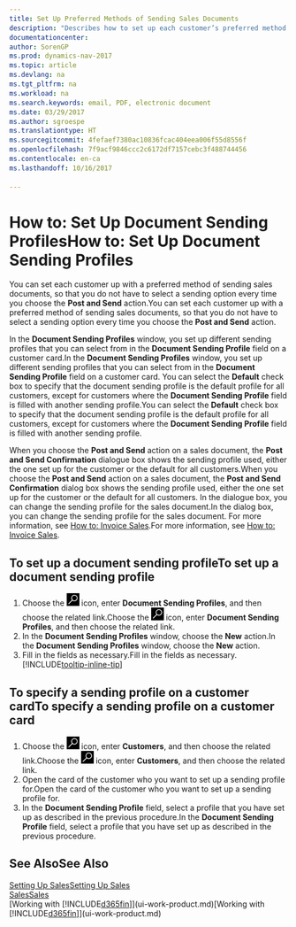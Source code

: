 ```yaml
---
title: Set Up Preferred Methods of Sending Sales Documents
description: "Describes how to set up each customer’s preferred method of sending sales documents, for example, email, PDF, electronic document, and so on."
documentationcenter: 
author: SorenGP
ms.prod: dynamics-nav-2017
ms.topic: article
ms.devlang: na
ms.tgt_pltfrm: na
ms.workload: na
ms.search.keywords: email, PDF, electronic document
ms.date: 03/29/2017
ms.author: sgroespe
ms.translationtype: HT
ms.sourcegitcommit: 4fefaef7380ac10836fcac404eea006f55d8556f
ms.openlocfilehash: 7f9acf9846ccc2c6172df7157cebc3f488744456
ms.contentlocale: en-ca
ms.lasthandoff: 10/16/2017

---
```

# <a name="how-to-set-up-document-sending-profiles"></a><span data-ttu-id="1eb76-103">How to: Set Up Document Sending Profiles</span><span class="sxs-lookup"><span data-stu-id="1eb76-103">How to: Set Up Document Sending Profiles</span></span>
<span data-ttu-id="1eb76-104">You can set each customer up with a preferred method of sending sales documents, so that you do not have to select a sending option every time you choose the **Post and Send** action.</span><span class="sxs-lookup"><span data-stu-id="1eb76-104">You can set each customer up with a preferred method of sending sales documents, so that you do not have to select a sending option every time you choose the **Post and Send** action.</span></span>

<span data-ttu-id="1eb76-105">In the **Document Sending Profiles** window, you set up different sending profiles that you can select from in the **Document Sending Profile** field on a customer card.</span><span class="sxs-lookup"><span data-stu-id="1eb76-105">In the **Document Sending Profiles** window, you set up different sending profiles that you can select from in the **Document Sending Profile** field on a customer card.</span></span> <span data-ttu-id="1eb76-106">You can select the **Default** check box to specify that the document sending profile is the default profile for all customers, except for customers where the **Document Sending Profile** field is filled with another sending profile.</span><span class="sxs-lookup"><span data-stu-id="1eb76-106">You can select the **Default** check box to specify that the document sending profile is the default profile for all customers, except for customers where the **Document Sending Profile** field is filled with another sending profile.</span></span>

<span data-ttu-id="1eb76-107">When you choose the **Post and Send** action on a sales document, the **Post and Send Confirmation** dialogue box shows the sending profile used, either the one set up for the customer or the default for all customers.</span><span class="sxs-lookup"><span data-stu-id="1eb76-107">When you choose the **Post and Send** action on a sales document, the **Post and Send Confirmation** dialog box shows the sending profile used, either the one set up for the customer or the default for all customers.</span></span> <span data-ttu-id="1eb76-108">In the dialogue box, you can change the sending profile for the sales document.</span><span class="sxs-lookup"><span data-stu-id="1eb76-108">In the dialog box, you can change the sending profile for the sales document.</span></span> <span data-ttu-id="1eb76-109">For more information, see [How to: Invoice Sales](sales-how-invoice-sales.md).</span><span class="sxs-lookup"><span data-stu-id="1eb76-109">For more information, see [How to: Invoice Sales](sales-how-invoice-sales.md).</span></span>

## <a name="to-set-up-a-document-sending-profile"></a><span data-ttu-id="1eb76-110">To set up a document sending profile</span><span class="sxs-lookup"><span data-stu-id="1eb76-110">To set up a document sending profile</span></span>
1. <span data-ttu-id="1eb76-111">Choose the ![Search for Page or Report](media/ui-search/search_small.png "Search for Page or Report icon") icon, enter **Document Sending Profiles**, and then choose the related link.</span><span class="sxs-lookup"><span data-stu-id="1eb76-111">Choose the ![Search for Page or Report](media/ui-search/search_small.png "Search for Page or Report icon") icon, enter **Document Sending Profiles**, and then choose the related link.</span></span>
2. <span data-ttu-id="1eb76-112">In the **Document Sending Profiles** window, choose the **New** action.</span><span class="sxs-lookup"><span data-stu-id="1eb76-112">In the **Document Sending Profiles** window, choose the **New** action.</span></span>
3. <span data-ttu-id="1eb76-113">Fill in the fields as necessary.</span><span class="sxs-lookup"><span data-stu-id="1eb76-113">Fill in the fields as necessary.</span></span> [!INCLUDE[tooltip-inline-tip](includes/tooltip-inline-tip_md.md)]

## <a name="to-specify-a-sending-profile-on-a-customer-card"></a><span data-ttu-id="1eb76-114">To specify a sending profile on a customer card</span><span class="sxs-lookup"><span data-stu-id="1eb76-114">To specify a sending profile on a customer card</span></span>
1. <span data-ttu-id="1eb76-115">Choose the ![Search for Page or Report](media/ui-search/search_small.png "Search for Page or Report icon") icon, enter **Customers**, and then choose the related link.</span><span class="sxs-lookup"><span data-stu-id="1eb76-115">Choose the ![Search for Page or Report](media/ui-search/search_small.png "Search for Page or Report icon") icon, enter **Customers**, and then choose the related link.</span></span>
2. <span data-ttu-id="1eb76-116">Open the card of the customer who you want to set up a sending profile for.</span><span class="sxs-lookup"><span data-stu-id="1eb76-116">Open the card of the customer who you want to set up a sending profile for.</span></span>
3. <span data-ttu-id="1eb76-117">In the **Document Sending Profile** field, select a profile that you have set up as described in the previous procedure.</span><span class="sxs-lookup"><span data-stu-id="1eb76-117">In the **Document Sending Profile** field, select a profile that you have set up as described in the previous procedure.</span></span>

## <a name="see-also"></a><span data-ttu-id="1eb76-118">See Also</span><span class="sxs-lookup"><span data-stu-id="1eb76-118">See Also</span></span>
[<span data-ttu-id="1eb76-119">Setting Up Sales</span><span class="sxs-lookup"><span data-stu-id="1eb76-119">Setting Up Sales</span></span>](sales-setup-sales.md)  
[<span data-ttu-id="1eb76-120">Sales</span><span class="sxs-lookup"><span data-stu-id="1eb76-120">Sales</span></span>](sales-manage-sales.md)  
<span data-ttu-id="1eb76-121">[Working with [!INCLUDE[d365fin](includes/d365fin_md.md)]](ui-work-product.md)</span><span class="sxs-lookup"><span data-stu-id="1eb76-121">[Working with [!INCLUDE[d365fin](includes/d365fin_md.md)]](ui-work-product.md)</span></span>

